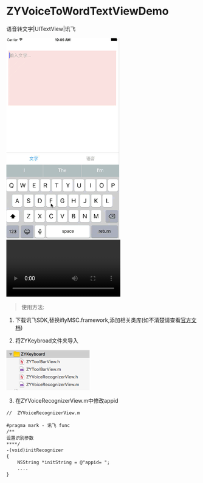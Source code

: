 # ZYVoiceToWordTextViewDemo
语音转文字|UITextView|讯飞

![voiceToWord](voiceToWord.gif)
![voice](voice.mov)

> 使用方法:

1. 下载讯飞SDK,替换iflyMSC.framework,添加相关类库(如不清楚请查看[官方文档](http://www.xfyun.cn/doccenter/iOS))

2. 将ZYKeybroad文件夹导入


![ZYKeybroad](ZYKeybroad.png)

3. 在ZYVoiceRecognizerView.m中修改appid
```
//  ZYVoiceRecognizerView.m

#pragma mark - 讯飞 func
/**
设置识别参数
****/
-(void)initRecognizer
{
    NSString *initString = @"appid= ";
    ....
}

```





